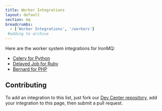 ```yaml
---
title: Worker Integrations
layout: default
section: mq
breadcrumbs:
  - ['Worker Integrations', '/workers']
 #adding to archive
---
```


Here are the worker system integrations for IronMQ:

- [Celery for Python](/mq/workers/celery)
- [Delayed Job for Ruby](/mq/workers/delayed_job)
- [Bernard for PHP](/mq/workers/bernard)

## Contributing

To add an integration to this list, just fork our [Dev Center repository](https://github.com/iron-io/docs),
add your integration to this page, then submit a pull request.
